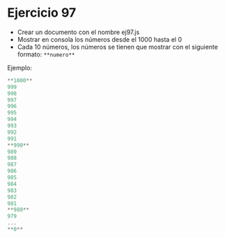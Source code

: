 # Ejercicio 97

* Crear un documento con el nombre ej97.js
* Mostrar en consola los números desde el 1000 hasta el 0
* Cada 10 números, los números se tienen que mostrar con el siguiente formato: `**numero**`

Ejemplo:

```js
**1000**
999
998
997
996
995
994
993
992
991
**990**
989
988
987
986
985
984
983
982
981
**980**
979
...
**0**
```
